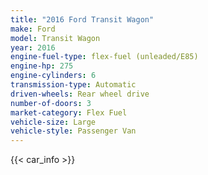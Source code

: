 ```yaml
---
title: "2016 Ford Transit Wagon"
make: Ford
model: Transit Wagon
year: 2016
engine-fuel-type: flex-fuel (unleaded/E85)
engine-hp: 275
engine-cylinders: 6
transmission-type: Automatic
driven-wheels: Rear wheel drive
number-of-doors: 3
market-category: Flex Fuel
vehicle-size: Large
vehicle-style: Passenger Van
---
```


{{< car_info >}}
